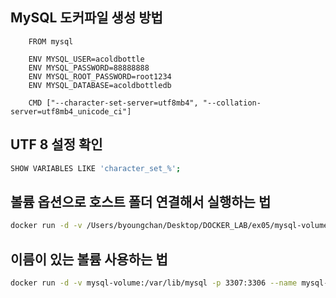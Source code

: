 ## MySQL 도커파일 생성 방법

```text
    FROM mysql

    ENV MYSQL_USER=acoldbottle
    ENV MYSQL_PASSWORD=88888888
    ENV MYSQL_ROOT_PASSWORD=root1234
    ENV MYSQL_DATABASE=acoldbottledb
    
    CMD ["--character-set-server=utf8mb4", "--collation-server=utf8mb4_unicode_ci"]
```

## UTF 8 설정 확인
```sh
SHOW VARIABLES LIKE 'character_set_%';
```

## 볼륨 옵션으로 호스트 폴더 연결해서 실행하는 법
```sh
docker run -d -v /Users/byoungchan/Desktop/DOCKER_LAB/ex05/mysql-volume:/var/lib/mysql -p 3307:3306 --name mysql-container mysql-image
```
## 이름이 있는 볼륨 사용하는 법
```sh
docker run -d -v mysql-volume:/var/lib/mysql -p 3307:3306 --name mysql-container mysql-image;
```
